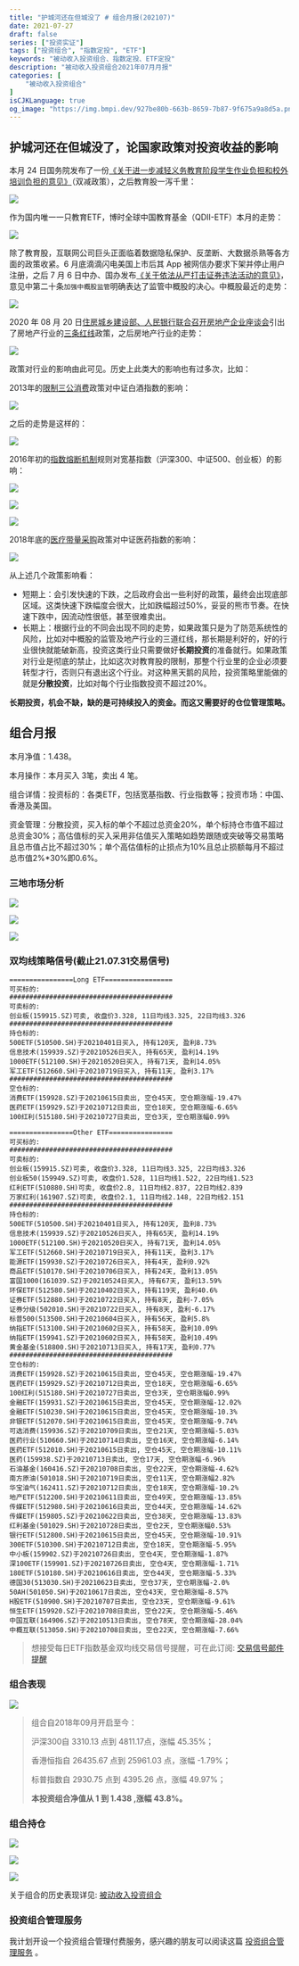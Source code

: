 ```yaml
---
title: "护城河还在但城没了 # 组合月报(202107)"
date: 2021-07-27
draft: false
series: ["投资实证"]
tags: ["投资组合", "指数定投", "ETF"]
keywords: "被动收入投资组合、指数定投、ETF定投"
description: "被动收入投资组合2021年07月月报"
categories: [
    "被动收入投资组合"
]
isCJKLanguage: true
og_image: "https://img.bmpi.dev/927be80b-663b-8659-7b87-9f675a9a8d5a.png"
---
```


## 护城河还在但城没了，论国家政策对投资收益的影响

本月 24 日国务院发布了一份[《关于进一步减轻义务教育阶段学生作业负担和校外培训负担的意见》](http://www.gov.cn/zhengce/2021-07/24/content_5627132.htm)（双减政策），之后教育股一泻千里：

![](https://img.bmpi.dev/2fbc08f6-871b-9fb5-d442-517887215f4d.png)

作为国内唯一一只教育ETF，博时全球中国教育基金（QDII-ETF）本月的走势：

![](https://img.bmpi.dev/7e0a93d8-48b3-5ffe-0375-779ef4eb886c.png)

除了教育股，互联网公司巨头正面临着数据隐私保护、反垄断、大数据杀熟等各方面的政策收紧。6 月底滴滴闪电美国上市后其 App 被网信办要求下架并停止用户注册，之后 7 月 6 日中办、国办发布[《关于依法从严打击证券违法活动的意见》](http://www.gov.cn/zhengce/2021-07/06/content_5622763.htm)，意见中第二十条`加强中概股监管`明确表达了监管中概股的决心。中概股最近的走势：

![](https://img.bmpi.dev/245df651-8541-adb2-382b-94b162f37e02.png)

2020 年 08 月 20 日[住房城乡建设部、人民银行联合召开房地产企业座谈会](http://www.pbc.gov.cn/goutongjiaoliu/113456/113469/4075935/index.html)引出了房地产行业的[三条红线](http://www.gov.cn/xinwen/2021-03/01/content_5589400.htm)政策，之后房地产行业的走势：

![](https://img.bmpi.dev/a85e536e-f227-682f-e9d7-4c5fd631cd17.png)

政策对行业的影响由此可见。历史上此类大的影响也有过多次，比如：

2013年的[限制三公消费](http://www.gov.cn/gongbao/content/2013/content_2547136.htm)政策对中证白酒指数的影响：

![](https://img.bmpi.dev/fdc65b4e-28d7-56c9-e461-131f13c4e5d5.png)

之后的走势是这样的：

![](https://img.bmpi.dev/f5d46344-23a1-ff95-1235-bd83bd07cf85.png)

2016年初的[指数熔断机制](http://www.csrc.gov.cn/pub/shanxi/xxfw/tzzsyd/jczs/201512/t20151229_289222.htm)规则对宽基指数（沪深300、中证500、创业板）的影响：

![](https://img.bmpi.dev/54bedf5c-c8a9-2f61-7039-05a749a56326.png)

![](https://img.bmpi.dev/0aa9723a-e27b-292a-a383-abb16e2d2398.png)

![](https://img.bmpi.dev/8b8d8653-d157-f456-ada7-e27da72ad135.png)

2018年底的[医疗带量采购](http://www.gov.cn/zhengce/content/2019-01/17/content_5358604.htm)政策对中证医药指数的影响：

![](https://img.bmpi.dev/c3325f48-ceaa-ff9e-8377-06a6b455f970.png)

从上述几个政策影响看：

- 短期上：会引发快速的下跌，之后政府会出一些利好的政策，最终会出现底部区域。这类快速下跌幅度会很大，比如跌幅超过50%，妥妥的熊市节奏。在快速下跌中，因流动性很低，甚至很难卖出。
- 长期上：根据行业的不同会出现不同的走势，如果政策只是为了防范系统性的风险，比如对中概股的监管及地产行业的三道红线，那长期是利好的，好的行业很快就能破新高，投资这类行业只需要做好**长期投资**的准备就行。如果政策对行业是彻底的禁止，比如这次对教育股的限制，那整个行业里的企业必须要转型才行，否则只有退出这个行业。对这种黑天鹅的风险，投资策略里能做的就是**分散投资**，比如对每个行业指数投资不超过20%。

**长期投资，机会不缺，缺的是可持续投入的资金。而这又需要好的仓位管理策略。**

## 组合月报

本月净值：1.438。

本月操作：本月买入 3笔，卖出 4 笔。

组合详情：投资标的：各类ETF，包括宽基指数、行业指数等；投资市场：中国、香港及美国。

资金管理：分散投资，买入标的单个不超过总资金20%，单个标持仓市值不超过总资金30%；高估值标的买入采用非估值买入策略如趋势跟随或突破等交易策略且总市值占比不超过30%；单个高估值标的止损点为10%且总止损额每月不超过总市值2%*30%即0.6%。

### 三地市场分析

![](https://img.bmpi.dev/01921178-4dce-1a53-9567-335728fa3ae3.png)

![](https://img.bmpi.dev/9cd6199a-0aba-8e18-31e1-72eb87bdfbe5.png)

![](https://img.bmpi.dev/cf0c4b58-4324-fa02-8725-3a284badc70c.png)
### 双均线策略信号(截止21.07.31交易信号)

```text
================Long ETF=================
可买标的:
#########################################
可卖标的:
创业板(159915.SZ)可卖, 收盘价3.328, 11日均线3.325, 22日均线3.326
#########################################
持仓标的:
500ETF(510500.SH)于20210401日买入, 持有120天, 盈利8.73%
信息技术(159939.SZ)于20210526日买入, 持有65天, 盈利14.19%
1000ETF(512100.SH)于20210520日买入, 持有71天, 盈利14.05%
军工ETF(512660.SH)于20210719日买入, 持有11天, 盈利3.17%
#########################################
空仓标的:
消费ETF(159928.SZ)于20210615日卖出, 空仓45天, 空仓期涨幅-19.47%
医药ETF(159929.SZ)于20210712日卖出, 空仓18天, 空仓期涨幅-6.65%
100红利(515180.SH)于20210727日卖出, 空仓3天, 空仓期涨幅0.99%

================Other ETF================
可买标的:
#########################################
可卖标的:
创业板(159915.SZ)可卖, 收盘价3.328, 11日均线3.325, 22日均线3.326
创业板50(159949.SZ)可卖, 收盘价1.528, 11日均线1.522, 22日均线1.523
红利ETF(510880.SH)可卖, 收盘价2.8, 11日均线2.837, 22日均线2.839
万家红利(161907.SZ)可卖, 收盘价2.1, 11日均线2.148, 22日均线2.151
#########################################
持仓标的:
500ETF(510500.SH)于20210401日买入, 持有120天, 盈利8.73%
信息技术(159939.SZ)于20210526日买入, 持有65天, 盈利14.19%
1000ETF(512100.SH)于20210520日买入, 持有71天, 盈利14.05%
军工ETF(512660.SH)于20210719日买入, 持有11天, 盈利3.17%
能源ETF(159930.SZ)于20210726日买入, 持有4天, 盈利0.92%
商品ETF(510170.SH)于20210706日买入, 持有24天, 盈利13.05%
富国1000(161039.SZ)于20210524日买入, 持有67天, 盈利13.59%
环保ETF(512580.SH)于20210402日买入, 持有119天, 盈利40.6%
证券ETF(512880.SH)于20210722日买入, 持有8天, 盈利-7.05%
证券分级(502010.SH)于20210722日买入, 持有8天, 盈利-6.17%
标普500(513500.SH)于20210604日买入, 持有56天, 盈利5.8%
纳指ETF(513100.SH)于20210602日买入, 持有58天, 盈利10.09%
纳指ETF(159941.SZ)于20210602日买入, 持有58天, 盈利10.49%
黄金基金(518800.SH)于20210713日买入, 持有17天, 盈利0.77%
#########################################
空仓标的:
消费ETF(159928.SZ)于20210615日卖出, 空仓45天, 空仓期涨幅-19.47%
医药ETF(159929.SZ)于20210712日卖出, 空仓18天, 空仓期涨幅-6.65%
100红利(515180.SH)于20210727日卖出, 空仓3天, 空仓期涨幅0.99%
金融ETF(159931.SZ)于20210615日卖出, 空仓45天, 空仓期涨幅-12.02%
金融ETF(510230.SH)于20210615日卖出, 空仓45天, 空仓期涨幅-10.3%
非银ETF(512070.SH)于20210615日卖出, 空仓45天, 空仓期涨幅-9.74%
可选消费(159936.SZ)于20210709日卖出, 空仓21天, 空仓期涨幅-5.03%
医药行业(510660.SH)于20210714日卖出, 空仓16天, 空仓期涨幅-6.14%
医药ETF(512010.SH)于20210615日卖出, 空仓45天, 空仓期涨幅-10.11%
医药(159938.SZ)于20210713日卖出, 空仓17天, 空仓期涨幅-6.96%
石油基金(160416.SZ)于20210708日卖出, 空仓22天, 空仓期涨幅-4.62%
南方原油(501018.SH)于20210719日卖出, 空仓11天, 空仓期涨幅2.82%
华宝油气(162411.SZ)于20210712日卖出, 空仓18天, 空仓期涨幅-10.2%
地产ETF(512200.SH)于20210611日卖出, 空仓49天, 空仓期涨幅-13.85%
传媒ETF(512980.SH)于20210616日卖出, 空仓44天, 空仓期涨幅-14.62%
传媒ETF(159805.SZ)于20210622日卖出, 空仓38天, 空仓期涨幅-13.83%
红利基金(501029.SH)于20210728日卖出, 空仓2天, 空仓期涨幅0.53%
银行ETF(512800.SH)于20210615日卖出, 空仓45天, 空仓期涨幅-10.91%
300ETF(510300.SH)于20210712日卖出, 空仓18天, 空仓期涨幅-5.95%
中小板(159902.SZ)于20210726日卖出, 空仓4天, 空仓期涨幅-1.87%
深100ETF(159901.SZ)于20210726日卖出, 空仓4天, 空仓期涨幅-1.71%
180ETF(510180.SH)于20210616日卖出, 空仓44天, 空仓期涨幅-5.33%
德国30(513030.SH)于20210623日卖出, 空仓37天, 空仓期涨幅-2.0%
50AH(501050.SH)于20210617日卖出, 空仓43天, 空仓期涨幅-8.57%
H股ETF(510900.SH)于20210707日卖出, 空仓23天, 空仓期涨幅-9.61%
恒生ETF(159920.SZ)于20210708日卖出, 空仓22天, 空仓期涨幅-5.46%
中国互联(164906.SZ)于20210513日卖出, 空仓78天, 空仓期涨幅-28.04%
中概互联(513050.SH)于20210708日卖出, 空仓22天, 空仓期涨幅-7.66%
```
> 想接受每日ETF指数基金双均线交易信号提醒，可在此订阅: [交易信号邮件提醒](https://money.bmpi.dev/)

### 组合表现

![](https://img.bmpi.dev/927be80b-663b-8659-7b87-9f675a9a8d5a.png)

> 组合自2018年09月开启至今：
> 
> 沪深300自 3310.13 点到 4811.17点，涨幅 45.35%；
> 
> 香港恒指自 26435.67 点到 25961.03 点，涨幅 -1.79%；
> 
> 标普指数自 2930.75 点到 4395.26 点，涨幅 49.97%；
> 
> **本投资组合净值从 1 到 1.438 ,涨幅 43.8%。**
### 组合持仓

![](https://img.bmpi.dev/76597340-0ec3-0480-5c8a-a28ad51e97ad.png)

![](https://img.bmpi.dev/bf239cbe-9eb1-a8f9-952d-7760a95372b5.png)

![](https://img.bmpi.dev/d8fa7814-9204-6f1e-3ab8-9f9d1c783eb0.png)

关于组合的历史表现详见: [被动收入投资组合](https://www.notion.so/mdw/e0ed086e701a4d0aaa4839d2c7aa62ea)

### 投资组合管理服务

我计划开设一个投资组合管理付费服务，感兴趣的朋友可以阅读这篇 [投资组合管理服务](/invest/) 。
